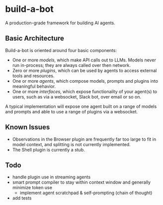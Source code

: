 # build-a-bot

A production-grade framework for building AI agents.

## Basic Architecture

Build-a-bot is oriented around four basic components:

- One or more _models_, which make API calls out to LLMs. Models never run in-process; they are always called over then network.
- Zero or more _plugins_, which can be used by agents to access external tools and resources.
- One or more _agents_, which compose models, prompts and plugins into meaningful behavior.
- One or more _interfaces_, which expose functionality of your agent(s) to users, such as via a websocket, Slack bot, over email or so on.

A typical implementation will expose one agent built on a range of models and prompts and able to use a range of plugins via a websocket.

## Known Issues

- Observations in the Browser plugin are frequently far too large to fit in model context, and splitting is not currently implemented.
- The Shell plugin is currently a stub.

## Todo

- handle plugin use in streaming agents
- smart prompt compiler to stay within context window and generally minimize token use
  - implement agent scratchpad & self-prompting (chain of thought)
- add tests
